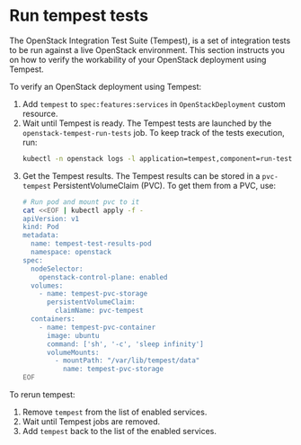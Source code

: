 # Run tempest tests

The OpenStack Integration Test Suite (Tempest), is a set of integration tests to be run against a live OpenStack
environment. This section instructs you on how to verify the workability of your OpenStack deployment using
Tempest.

To verify an OpenStack deployment using Tempest:

1. Add `tempest` to `spec:features:services` in `OpenStackDeployment` custom resource.
2. Wait until Tempest is ready. The Tempest tests are launched by the `openstack-tempest-run-tests` job. To
   keep track of the tests execution, run:
   ```bash
   kubectl -n openstack logs -l application=tempest,component=run-tests
   ```
3. Get the Tempest results. The Tempest results can be stored in a `pvc-tempest` PersistentVolumeClaim (PVC).
   To get them from a PVC, use:
   ```bash
   # Run pod and mount pvc to it
   cat <<EOF | kubectl apply -f -
   apiVersion: v1
   kind: Pod
   metadata:
     name: tempest-test-results-pod
     namespace: openstack
   spec:
     nodeSelector:
       openstack-control-plane: enabled
     volumes:
       - name: tempest-pvc-storage
         persistentVolumeClaim:
           claimName: pvc-tempest
     containers:
       - name: tempest-pvc-container
         image: ubuntu
         command: ['sh', '-c', 'sleep infinity']
         volumeMounts:
           - mountPath: "/var/lib/tempest/data"
             name: tempest-pvc-storage
   EOF
   ```

To rerun tempest:

1. Remove `tempest` from the list of enabled services.
2. Wait until Tempest jobs are removed.
3. Add `tempest` back to the list of the enabled services.
